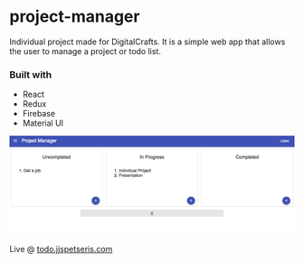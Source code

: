 
# project-manager
Individual project made for DigitalCrafts. It is a simple web app that allows the user to manage a project or todo list.

### Built with
 * React
 * Redux
 * Firebase
 * Material UI
 
![Project Manager](/screenshot.png)

Live @ [todo.jjspetseris.com](https://todo.jjspetseris.com)
